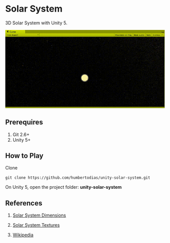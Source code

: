# Solar System

3D Solar System with Unity 5.

![Solar-System](doc/solar-system.gif)


## Prerequires

1. Git 2.6+
3. Unity 5+


## How to Play

Clone

```
git clone https://github.com/humbertodias/unity-solar-system.git
```

On Unity 5, open the project folder: **unity-solar-system**


## References

1. [Solar System Dimensions](https://solarsystem.nasa.gov)

2. [Solar System Textures](http://planetpixelemporium.com/planets.html)

3. [Wikipedia](https://en.wikipedia.org/wiki/Solar_System)


